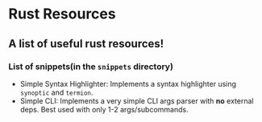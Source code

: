 # Rust Resources
## A list of useful rust resources!

### List of snippets(in the `snippets` directory)
* Simple Syntax Highlighter: Implements a syntax highlighter using `synoptic` and `termion`.
* Simple CLI: Implements a very simple CLI args parser with **no** external deps. Best used with only 1-2 args/subcommands.
